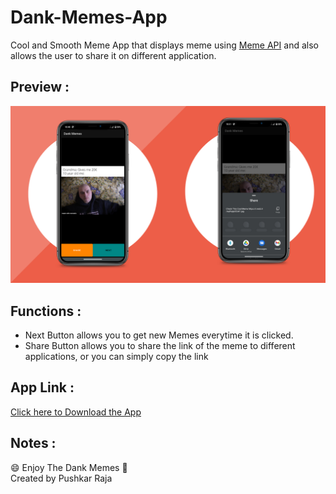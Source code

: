 # Dank-Memes-App
Cool and Smooth Meme App that displays meme using [Meme API](https://github.com/D3vd/Meme_Api) and also allows the user to share it on different application.
</br>

## Preview :
![Preview](https://github.com/pushkarraja/Dank-Memes-App/blob/master/Preview-app.png)

## Functions :
- Next Button allows you to get new Memes everytime it is clicked.
- Share Button allows you to share the link of the meme to different applications, or you can simply copy the link

## App Link :
[Click here to Download the App](https://github.com/pushkarraja/Dank-Memes-App/blob/master/Dank-Memes.apk)

## Notes :
:smile: Enjoy The Dank Memes :raised_hands:	</br>
Created by Pushkar Raja
